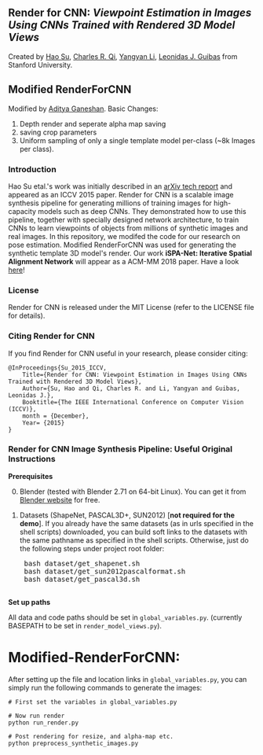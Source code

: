 ## Render for CNN: *Viewpoint Estimation in Images Using CNNs Trained with Rendered 3D Model Views*
Created by <a href="http://ai.stanford.edu/~haosu/" target="_blank">Hao Su</a>, <a href="http://web.stanford.edu/~rqi/" target="_blank">Charles R. Qi</a>, <a href="http://web.stanford.edu/~yangyan/" target="_blank">Yangyan Li</a>, <a href="http://geometry.stanford.edu/member/guibas/" target="_blank">Leonidas J. Guibas</a> from Stanford University.

## Modified RenderForCNN
Modified by <a href="http://bardofcodes.github.io" target="_blank">Aditya Ganeshan</a>. Basic Changes:

1) Depth render and seperate alpha map saving
2) saving crop parameters
3) Uniform sampling of only a single template model per-class (~8k Images per class).

### Introduction

Hao Su etal.'s work was initially described in an [arXiv tech report](http://arxiv.org/abs/1505.05641) and appeared as an ICCV 2015 paper. Render for CNN is a scalable image synthesis pipeline for generating millions of training images for high-capacity models such as deep CNNs. They demonstrated how to use this pipeline, together with specially designed network architecture, to train CNNs to learn viewpoints of objects from millions of synthetic images and real images. In this repository, we modifed the code for our research on pose estimation. Modified RenderForCNN was used for generating the synthetic template 3D model's render. Our work **iSPA-Net: Iterative Spatial Alignment Network** will appear as a ACM-MM 2018 paper. Have a look [here]()!


### License

Render for CNN is released under the MIT License (refer to the LICENSE file for details).


### Citing Render for CNN
If you find Render for CNN useful in your research, please consider citing:

    @InProceedings{Su_2015_ICCV,
        Title={Render for CNN: Viewpoint Estimation in Images Using CNNs Trained with Rendered 3D Model Views},
        Author={Su, Hao and Qi, Charles R. and Li, Yangyan and Guibas, Leonidas J.},
        Booktitle={The IEEE International Conference on Computer Vision (ICCV)},
        month = {December},
        Year= {2015}
    }


###  Render for CNN Image Synthesis Pipeline: Useful Original Instructions

**Prerequisites**

0. Blender (tested with Blender 2.71 on 64-bit Linux). You can get it from <a href="http://www.blender.org/features/past-releases/2-71/" target="_blank">Blender website</a> for free.


1. Datasets (ShapeNet, PASCAL3D+, SUN2012) [**not required for the demo**]. If you already have the same datasets (as in urls specified in the shell scripts) downloaded, you can build soft links to the datasets with the same pathname as specified in the shell scripts. Otherwise, just do the following steps under project root folder:
	
    <pre>
    bash dataset/get_shapenet.sh
    bash dataset/get_sun2012pascalformat.sh
    bash dataset/get_pascal3d.sh
    </pre>
    
**Set up paths**

All data and code paths should be set in `global_variables.py`. (currently BASEPATH to be set in `render_model_views.py`).

# Modified-RenderForCNN:

After setting up the file and location links in `global_variables.py`, you can simply run the following commands to generate the images:

```
# First set the variables in global_variables.py

# Now run render
python run_render.py

# Post rendering for resize, and alpha-map etc.
python preprocess_synthetic_images.py
```
